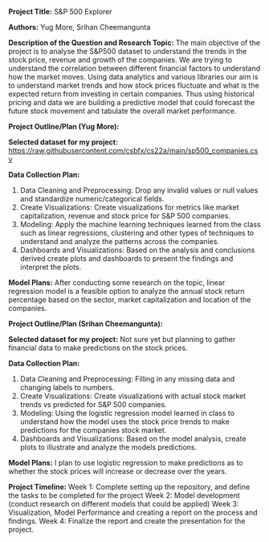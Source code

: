 **Project Title:** S&P 500 Explorer

**Authors:** Yug More, Srihan Cheemangunta

**Description of the Question and Research Topic:**
The main objective of the project is to analyse the S&P500 dataset to understand the trends in the stock price, revenue and growth of the companies. We are trying to understand the correlation between different financial factors to understand how the market moves. Using data analytics and various libraries our aim is to understand market trends and how stock prices fluctuate and what is the expected return from investing in certain companies. Thus using historical pricing and data we are building a predictive model that could forecast the future stock movement and tabulate the overall market performance. 

**Project Outline/Plan (Yug More):**

**Selected dataset for my project:** https://raw.githubusercontent.com/csbfx/cs22a/main/sp500_companies.csv

**Data Collection Plan:**
1. Data Cleaning and Preprocessing: Drop any invalid values or null values and standardize numeric/categorical fields.
2. Create Visualizations: Create visualizations for metrics like market capitalization, revenue and stock price for S&P 500 companies.
3. Modeling: Apply the machine learning techniques learned from the class such as linear regressions, clustering and other types of techniques to understand and analyze the patterns across
the companies.
5. Dashboards and Visualizations: Based on the analysis and conclusions derived create plots and dashboards to present the findings and interpret the plots.

**Model Plans:**
After conducting some research on the topic, linear regression model is a feasible option to analyze the annual stock return percentage based on the sector, market capitalization and location of the companies.





**Project Outline/Plan (Srihan Cheemangunta):**

**Selected dataset for my project:** Not sure yet but planning to gather financial data to make predictions on the stock prices.

**Data Collection Plan:**
1. Data Cleaning and Preprocessing: Filling in any missing data and changing labels to numbers. 
2. Create Visualizations: Create visualizations with actual stock market trends vs predicted for S&P 500 companies.
3. Modeling: Using the logistic regression model learned in class to understand how the model uses the stock price trends to make predictions for the companies stock market.
5. Dashboards and Visualizations: Based on the model analysis, create plots to illustrate and analyze the models predictions.

**Model Plans:**
I plan to use logistic regression to make predictions as to whether the stock prices will increase or decrease over the years.
  
**Project Timeline:**
Week 1: Complete setting up the repository, and define the tasks to be completed for the project
Week 2: Model development (conduct research on different models that could be applied)
Week 3: Visualization, Model Performance and creating a report on the process and findings.
Week 4: Finalize the report and create the presentation for the project.










